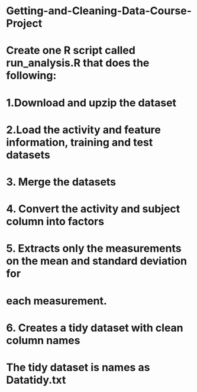 # Getting-and-Cleaning-Data-Course-Project
# Create one R script called run_analysis.R that does the following:
# 1.Download and upzip the dataset
# 2.Load the activity and feature information, training and test datasets
# 3. Merge the datasets
# 4. Convert the activity and subject column into factors
# 5. Extracts only the measurements on the mean and standard deviation for 
#    each measurement.
# 6. Creates a tidy dataset with clean column names

#  The tidy dataset is names as Datatidy.txt

